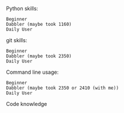 Python skills:

    Beginner
    Dabbler (maybe took 1160)
    Daily User

git skills:

    Beginner
    Dabbler (maybe took 2350)
    Daily User

Command line usage:

    Beginner
    Dabbler (maybe took 2350 or 2410 (with me))
    Daily User

Code knowledge

    